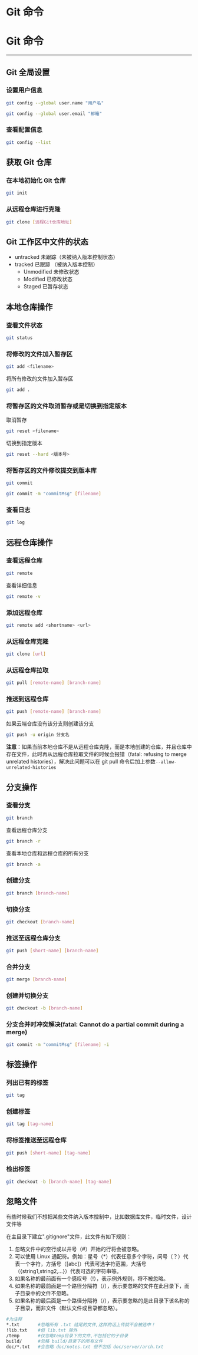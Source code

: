 # Git 命令

# Git 命令

---

## Git 全局设置

### 设置用户信息

```sh
git config --global user.name "用户名"
```

```sh
git config --global user.email "邮箱"
```

### 查看配置信息

```sh
git config --list
```

## 获取 Git 仓库

### 在本地初始化 Git 仓库

```sh
git init
```

### 从远程仓库进行克隆

```sh
git clone [远程Git仓库地址]
```

## Git 工作区中文件的状态

- untracked 未跟踪（未被纳入版本控制状态）
- tracked 已跟踪 （被纳入版本控制）
  - Unmodified 未修改状态
  - Modified 已修改状态
  - Staged 已暂存状态

## 本地仓库操作

### 查看文件状态

```sh
git status
```

### 将修改的文件加入暂存区

```sh
git add <filename>
```

将所有修改的文件加入暂存区

```sh
git add .
```

### 将暂存区的文件取消暂存或是切换到指定版本

取消暂存

```sh
git reset <filename>
```

切换到指定版本

```sh
git reset --hard <版本号>
```

### 将暂存区的文件修改提交到版本库

```sh
git commit
```

```sh
git commit -m "commitMsg" [filename]
```

### 查看日志

```sh
git log
```

## 远程仓库操作

### 查看远程仓库

```sh
git remote
```

查看详细信息

```sh
git remote -v
```

### 添加远程仓库

```sh
git remote add <shortname> <url>
```

### 从远程仓库克隆

```sh
git clone [url]
```

### 从远程仓库拉取

```sh
git pull [remote-name] [branch-name]
```

### 推送到远程仓库

```sh
git push [remote-name] [branch-name]
```

如果云端仓库没有该分支则创建该分支

```sh
git push -u origin 分支名
```

**注意**：如果当前本地仓库不是从远程仓库克隆，而是本地创建的仓库，并且仓库中存在文件，此时再从远程仓库拉取文件的时候会报错（fatal: refusing to merge unrelated histories），解决此问题可以在 git pull 命令后加上参数`--allow-unrelated-histories`

## 分支操作

### 查看分支

```sh
git branch
```

查看远程仓库分支

```sh
git branch -r
```

查看本地仓库和远程仓库的所有分支

```sh
git branch -a
```

### 创建分支

```sh
git branch [branch-name]
```

### 切换分支

```sh
git checkout [branch-name]
```

### 推送至远程仓库分支

```sh
git push [short-name] [branch-name]
```

### 合并分支

```sh
git merge [branch-name]
```

### 创建并切换分支

```sh
git checkout -b [branch-name]
```

### 分支合并时冲突解决(fatal: Cannot do a partial commit during a merge)

```sh
git commit -m "commitMsg" [filename] -i 
```

## 标签操作

### 列出已有的标签

```sh
git tag
```

### 创建标签

```sh
git tag [tag-name]
```

### 将标签推送至远程仓库

```sh
git push [short-name] [tag-name]
```

### 检出标签

```sh
git checkout -b [branch-name] [tag-name]
```

## 忽略文件

有些时候我们不想把某些文件纳入版本控制中，比如数据库文件，临时文件，设计文件等

在主目录下建立".gitignore"文件，此文件有如下规则：

1. 忽略文件中的空行或以井号（#）开始的行将会被忽略。
2. 可以使用 Linux 通配符。例如：星号（\*）代表任意多个字符，问号（？）代表一个字符，方括号（[abc]）代表可选字符范围，大括号（{string1,string2,...}）代表可选的字符串等。
3. 如果名称的最前面有一个感叹号（!），表示例外规则，将不被忽略。
4. 如果名称的最前面是一个路径分隔符（/），表示要忽略的文件在此目录下，而子目录中的文件不忽略。
5. 如果名称的最后面是一个路径分隔符（/），表示要忽略的是此目录下该名称的子目录，而非文件（默认文件或目录都忽略）。

~~~sh
#为注释
*.txt       #忽略所有 .txt 结尾的文件,这样的话上传就不会被选中！
!lib.txt    #但 lib.txt 除外
/temp       #仅忽略temp目录下的文件,不包括它的子目录
build/      #忽略 build/目录下的所有文件
doc/*.txt   #会忽略 doc/notes.txt 但不包括 doc/server/arch.txt
~~~
